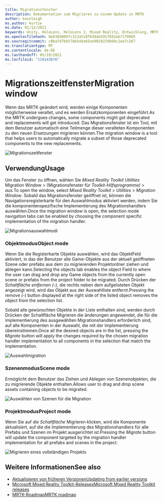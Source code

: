 ```yaml
---
title: Migrationsfenster
description: Dokumentation zum Migrieren zu einem Update in MRTK
author: keveleigh
ms.author: kurtie
ms.date: 01/12/2021
keywords: Unity, HoloLens, HoloLens 2, Mixed Reality, Entwicklung, MRTK,
ms.openlocfilehash: 8e03848097c313a518f638de591f692ab71f0985
ms.sourcegitcommit: c0ba7d7bb57bb5dda65ee9019229b68c2ee7c267
ms.translationtype: MT
ms.contentlocale: de-DE
ms.lasthandoff: 05/19/2021
ms.locfileid: "110143876"
---
```

# <a name="migration-window"></a><span data-ttu-id="58c6c-104">Migrationszeitfenster</span><span class="sxs-lookup"><span data-stu-id="58c6c-104">Migration window</span></span>

<span data-ttu-id="58c6c-105">Wenn das MRTK geändert wird, werden einige Komponenten möglicherweise veraltet, und es werden Ersatzkomponenten eingeführt.</span><span class="sxs-lookup"><span data-stu-id="58c6c-105">As the MRTK undergoes changes, some components might get deprecated and replacements will get introduced.</span></span>
<span data-ttu-id="58c6c-106">Das Migrationsfenster ist ein Tool, mit dem Benutzer automatisch eine Teilmenge dieser veralteten Komponenten zu den neuen Ersetzungen migrieren können.</span><span class="sxs-lookup"><span data-stu-id="58c6c-106">The migration window is a tool that helps users to automatically migrate a subset of those deprecated components to the new replacements.</span></span>

![Migrationszeitfenster](../images/migration-window/MRTK_Migration_Window.png)

## <a name="usage"></a><span data-ttu-id="58c6c-108">Verwendung</span><span class="sxs-lookup"><span data-stu-id="58c6c-108">Usage</span></span>

<span data-ttu-id="58c6c-109">Um das Fenster zu öffnen, wählen Sie *Mixed Reality Toolkit Utilities* Migration Window  >  (Migrationsfenster für *Toolkit-Hilfsprogramme)*  >  *aus.*</span><span class="sxs-lookup"><span data-stu-id="58c6c-109">To open the window, select *Mixed Reality Toolkit* > *Utilities* > *Migration Window*.</span></span> <span data-ttu-id="58c6c-110">Sobald das Migrationsfenster geöffnet ist, können die Navigationsregisterkarte für den Auswahlmodus aktiviert werden, indem Sie die komponentenspezifische Implementierung des Migrationshandlers auswählen.</span><span class="sxs-lookup"><span data-stu-id="58c6c-110">Once the migration window is open, the selection mode navigation tabs can be enabled by choosing the component specific implementation of the migration handler.</span></span>  

![Migrationsauswahlmodi](../images/migration-window/MRTK_Migration_Modes.png)

### <a name="object-mode"></a><span data-ttu-id="58c6c-112">Objektmodus</span><span class="sxs-lookup"><span data-stu-id="58c6c-112">Object mode</span></span>

<span data-ttu-id="58c6c-113">Wenn Sie die Registerkarte Objekte auswählen, wird das ObjektFeld aktiviert, in das der Benutzer alle Game-Objekte aus der aktuell geöffneten Szene oder prefabs aus dem zu migrierenden Projektordner ziehen und ablegen kann.</span><span class="sxs-lookup"><span data-stu-id="58c6c-113">Selecting the objects tab enables the object Field to where the user can drag and drop any Game objects from the currently open scene or prefabs from the project folder to be migrated.</span></span>
<span data-ttu-id="58c6c-114">Durch Drücken der *Schaltfläche entfernen (-),* die rechts neben dem aufgelisteten Objekt angezeigt wird, wird das Objekt aus der Auswahlliste entfernt.</span><span class="sxs-lookup"><span data-stu-id="58c6c-114">Pressing the remove *(-)* button displayed at the right side of the listed object removes the object from the selection list.</span></span>

<span data-ttu-id="58c6c-115">Sobald alle gewünschten Objekte in der Liste  enthalten sind, werden durch Drücken der Schaltfläche Migrieren die änderungen angewendet, die für die implementierung des ausgewählten Migrationshandlers erforderlich sind, auf alle Komponenten in der Auswahl, die mit der Implementierung übereinstimmen.</span><span class="sxs-lookup"><span data-stu-id="58c6c-115">Once all the desired objects are in the list, pressing the *Migrate* button will apply the changes required by the chosen migration handler implementation to all components in the selection that match the implementation.</span></span>

![Auswahlmigration](../images/migration-window/MRTK_Object_Migration.png)

### <a name="scene-mode"></a><span data-ttu-id="58c6c-117">Szenenmodus</span><span class="sxs-lookup"><span data-stu-id="58c6c-117">Scene mode</span></span>

<span data-ttu-id="58c6c-118">Ermöglicht dem Benutzer das Ziehen und Ablegen von Szenenobjekten, die zu migrierende Objekte enthalten.</span><span class="sxs-lookup"><span data-stu-id="58c6c-118">Allows user to drag and drop scene assets containing objects to be migrated.</span></span>

![Auswählen von Szenen für die Migration](../images/migration-window/MRTK_Scene_Selection.png)

### <a name="project-mode"></a><span data-ttu-id="58c6c-120">Projektmodus</span><span class="sxs-lookup"><span data-stu-id="58c6c-120">Project mode</span></span>

<span data-ttu-id="58c6c-121">Wenn Sie auf *die Schaltfläche* Migrieren klicken, wird die Komponente aktualisiert, auf die die Implementierung des Migrationshandlers für alle Prefabs und Szenen im Projekt ausgerichtet ist.</span><span class="sxs-lookup"><span data-stu-id="58c6c-121">Pressing the *Migrate* button will update the component targeted by the migration handler implementation for all prefabs and scenes in the project.</span></span>

![Migrieren eines vollständigen Projekts](../images/migration-window/MRTK_Project_Migration.png)

## <a name="see-also"></a><span data-ttu-id="58c6c-123">Weitere Informationen</span><span class="sxs-lookup"><span data-stu-id="58c6c-123">See also</span></span>

- [<span data-ttu-id="58c6c-124">Aktualisieren von früheren Versionen</span><span class="sxs-lookup"><span data-stu-id="58c6c-124">Updating from earlier versions</span></span>](../../updates-deployment/updating.md)
- [<span data-ttu-id="58c6c-125">Microsoft Mixed Reality Toolkit-Releases</span><span class="sxs-lookup"><span data-stu-id="58c6c-125">Microsoft Mixed Reality Toolkit releases</span></span>](../../release-notes/mrtk-26-release-notes.md)
- [<span data-ttu-id="58c6c-126">MRTK-Roadmap</span><span class="sxs-lookup"><span data-stu-id="58c6c-126">MRTK roadmap</span></span>](../../roadmap.md)
